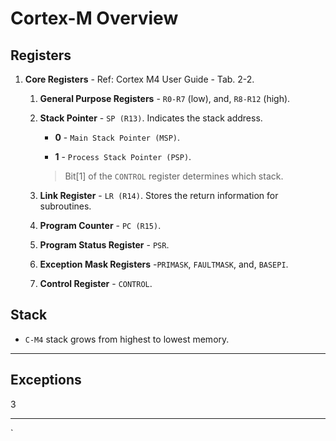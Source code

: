 # Cortex-M Overview

## Registers

1. __Core Registers__ - Ref: Cortex M4 User Guide - Tab. 2-2.

    1. __General Purpose Registers__ - `R0-R7` (low), and, `R8-R12` (high).

    2. __Stack Pointer__ - `SP (R13)`. Indicates the stack address. 

        * __0__ - `Main Stack Pointer (MSP)`.

        * __1__ - `Process Stack Pointer (PSP)`.

        > Bit[1] of the `CONTROL` register determines which stack.

    3. __Link Register__ - `LR (R14)`. Stores the return information for subroutines.

    4. __Program Counter__ - `PC (R15)`.

    5. __Program Status Register__ - `PSR`.

    6. __Exception Mask Registers__ -`PRIMASK`, `FAULTMASK`, and, `BASEPI`.

    7. __Control Register__ - `CONTROL`.

## Stack

* `C-M4` stack grows from highest to lowest memory.

---

## Exceptions

3

---

`